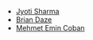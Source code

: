 * [Jyoti Sharma](https://github.com/jyotisharma513)
* [Brian Daze](https://github.com/jduffy93)
* [Mehmet Emin Coban](https://github.com/MECoban)
